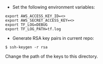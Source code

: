 
* Set the following environment variables:

```
export AWS_ACCESS_KEY_ID=<>
export AWS_SECRET_ACCESS_KEY=<>
export TF_LOG=DEBUG
export TF_LOG_PATH=tf.log  
```

* Generate RSA key pairs in current repo:
```
$ ssh-keygen -r rsa
```
Change the path of the keys to this directory.



